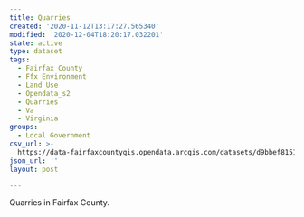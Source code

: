 ```yaml
---
title: Quarries
created: '2020-11-12T13:17:27.565340'
modified: '2020-12-04T18:20:17.032201'
state: active
type: dataset
tags:
  - Fairfax County
  - Ffx Environment
  - Land Use
  - Opendata_s2
  - Quarries
  - Va
  - Virginia
groups:
  - Local Government
csv_url: >-
  https://data-fairfaxcountygis.opendata.arcgis.com/datasets/d9bbef81512540739a43c0f836d8d6ac_9.csv?outSR=%7B%22latestWkid%22%3A2283%2C%22wkid%22%3A102746%7D
json_url: ''
layout: post

---
```

Quarries in Fairfax County.
